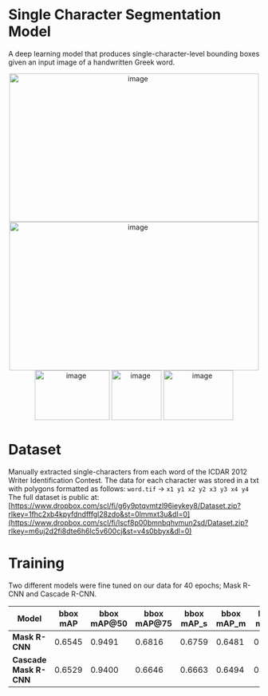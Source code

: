 # Single Character Segmentation Model
A deep learning model that produces single-character-level bounding boxes given an input image of a handwritten Greek word. 

<div align="center">
  <img width="500" height="298" alt="image" src="https://github.com/user-attachments/assets/36a3e21e-14b6-4537-9203-b92cb412819a" />
  <img width="500" height="298" alt="image" src="https://github.com/user-attachments/assets/d9921d1d-0970-4665-ad9f-69a711cf8f4a" />
</div>
<div align="center">
  <img width="150" height="100" alt="image" src="https://github.com/user-attachments/assets/df82ecb2-e6bc-4cc8-8a23-8041774058d2" />
  <img width="100" height="100" alt="image" src="https://github.com/user-attachments/assets/3b93efd1-6689-465d-8d7d-8ef4e1d1658b" />
  <img width="140" height="100" alt="image" src="https://github.com/user-attachments/assets/7c7f9284-8852-4ae2-8bd1-8bc4188f5154" />
</div>

# Dataset
Manually extracted single-characters from each word of the ICDAR 2012 Writer Identification Contest. The data for each character was stored in a txt with polygons formatted as follows:
`word.tif` -> `x1 y1 x2 y2 x3 y3 x4 y4`
The full dataset is public at:
[https://www.dropbox.com/scl/fi/g6y9ptqvmtzl96ieykey8/Dataset.zip?rlkey=1fhc2xb4kpyfdndfffgl28zdo&st=0lmmxt3u&dl=0](https://www.dropbox.com/scl/fi/lscf8p00bmnbqhvmun2sd/Dataset.zip?rlkey=m6uj2d2fi8dte6h6lc5v600cj&st=v4s0bbyx&dl=0)

# Training
Two different models were fine tuned on our data for 40 epochs; Mask R-CNN and Cascade R-CNN.

<table>
  <thead>
    <tr>
      <th>Model</th>
      <th>bbox<br>mAP</th>
      <th>bbox<br>mAP@50</th>
      <th>bbox<br>mAP@75</th>
      <th>bbox<br>mAP_s</th>
      <th>bbox<br>mAP_m</th>
      <th>bbox<br>mAP_l</th>
      <th>segm<br>mAP</th>
      <th>segm<br>mAP@50</th>
      <th>segm<br>mAP@75</th>
      <th>segm<br>mAP_s</th>
      <th>segm<br>mAP_m</th>
      <th>segm<br>mAP_l</th>
    </tr>
  </thead>
  <tbody>
    <tr>
      <td><strong>Mask R-CNN</strong></td>
      <td>0.6545</td>
      <td>0.9491</td>
      <td>0.6816</td>
      <td>0.6759</td>
      <td>0.6481</td>
      <td>0.6974</td>
      <td>0.6588</td>
      <td>0.9621</td>
      <td>0.6907</td>
      <td>0.6929</td>
      <td>0.6467</td>
      <td>0.6146</td>
    </tr>
    <tr>
      <td><strong>Cascade Mask R-CNN</strong></td>
      <td>0.6529</td>
      <td>0.9400</td>
      <td>0.6646</td>
      <td>0.6663</td>
      <td>0.6494</td>
      <td>0.7408</td>
      <td>0.6583</td>
      <td>0.9410</td>
      <td>0.6879</td>
      <td>0.6881</td>
      <td>0.6491</td>
      <td>0.6410</td>
    </tr>
  </tbody>
</table>

